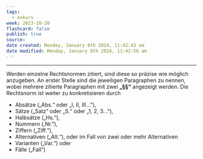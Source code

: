 ```yaml
---
tags:
  - exkurs
week: 2023-10-20
flashcard: false
publish: true
source: 
date created: Monday, January 8th 2024, 11:42:43 am
date modified: Monday, January 8th 2024, 11:42:56 am
---
```

***

Werden einzelne Rechtsnormen zitiert, sind diese so präzise wie möglich anzugeben. An erster Stelle sind die jeweiligen Paragraphen zu nennen, wobei mehrere zitierte Paragraphen mit zwei **„§§“** angezeigt werden. Die Rechtsnorm ist weiter zu konkretisieren durch

- Absätze („Abs.“ oder „I, II, III..."),
- Sätze („Satz“ oder „S.“ oder „1, 2, 3..."),
- Halbsätze („Hs.“),
- Nummern (,Nr."),
- Ziffern („Ziff.“),
- Alternativen („Alt.“), oder im Fall von zwei oder mehr Alternativen
- Varianten („Var.“) oder
- Fälle („Fall“)